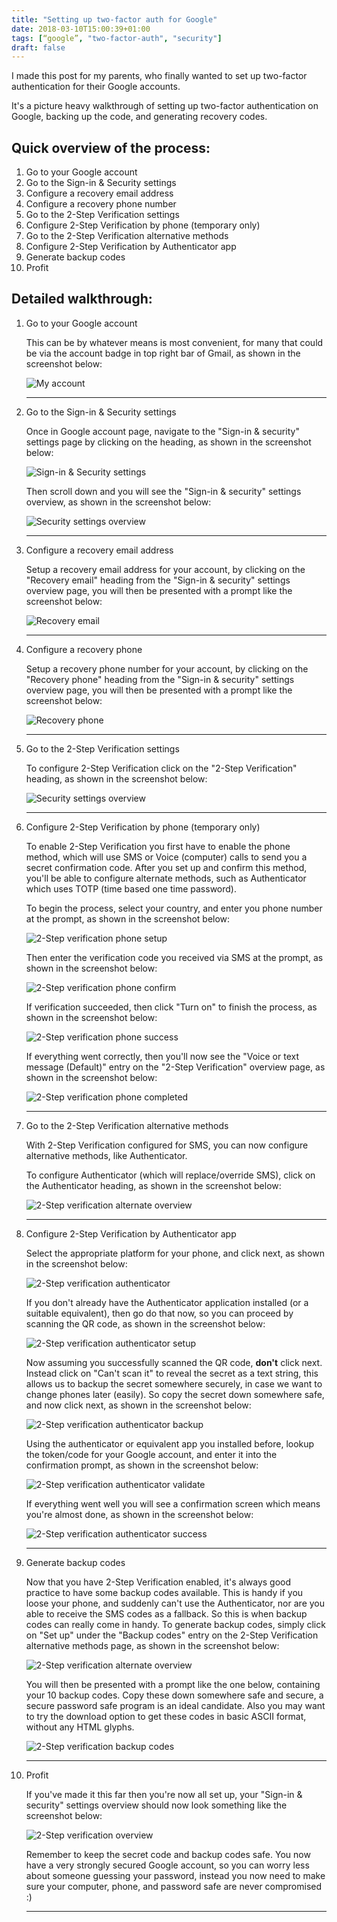 ```yaml
---
title: "Setting up two-factor auth for Google"
date: 2018-03-10T15:00:39+01:00
tags: [“google”, "two-factor-auth", "security"]
draft: false
---
```


I made this post for my parents, who finally wanted to set up two-factor authentication for their Google accounts.

It's a picture heavy walkthrough of setting up two-factor authentication on Google, backing up the code, and generating recovery codes.

## Quick overview of the process:

 1. Go to your Google account
 1. Go to the Sign-in & Security settings
 1. Configure a recovery email address
 1. Configure a recovery phone number
 1. Go to the 2-Step Verification settings
 1. Configure 2-Step Verification by phone (temporary only)
 1. Go to the 2-Step Verification alternative methods
 1. Configure 2-Step Verification by Authenticator app
 1. Generate backup codes
 1. Profit


## Detailed walkthrough:

1. Go to your Google account

    This can be by whatever means is most convenient, for many that could be via the account badge in top right bar of Gmail, as shown in the screenshot below:

    ![My account](/images/2fa-google/01_my-account.png)

    ---


1. Go to the Sign-in & Security settings

    Once in Google account page, navigate to the "Sign-in & security" settings page by clicking on the heading, as shown in the screenshot below:

    ![Sign-in & Security settings](/images/2fa-google/02_sign-in-and-security.png)

    Then scroll down and you will see the "Sign-in & security" settings overview, as shown in the screenshot below:

    ![Security settings overview](/images/2fa-google/03_overview.png)

    ---


1. Configure a recovery email address

    Setup a recovery email address for your account, by clicking on the "Recovery email" heading from the "Sign-in & security" settings overview page, you will then be presented with a prompt like the screenshot below:

    ![Recovery email](/images/2fa-google/04_recovery-email.png)

    ---


1. Configure a recovery phone

    Setup a recovery phone number for your account, by clicking on the "Recovery phone" heading from the "Sign-in & security" settings overview page, you will then be presented with a prompt like the screenshot below:

    ![Recovery phone](/images/2fa-google/05_recovery-phone.png)

    ---


1. Go to the 2-Step Verification settings

    To configure 2-Step Verification click on the "2-Step Verification" heading, as shown in the screenshot below:

    ![Security settings overview](/images/2fa-google/03_overview.png)

    ---


1. Configure 2-Step Verification by phone (temporary only)

    To enable 2-Step Verification you first have to enable the phone method, which will use SMS or Voice (computer) calls to send you a secret confirmation code. After you set up and confirm this method, you'll be able to configure alternate methods, such as Authenticator which uses TOTP (time based one time password).

    To begin the process, select your country, and enter you phone number at the prompt, as shown in the screenshot below:

    ![2-Step verification phone setup](/images/2fa-google/06_two-step-phone-setup.png)

    Then enter the verification code you received via SMS at the prompt, as shown in the screenshot below:

    ![2-Step verification phone confirm](/images/2fa-google/07_two-step-phone-confirm.png)

    If verification succeeded, then click "Turn on" to finish the process, as shown in the screenshot below:

    ![2-Step verification phone success](/images/2fa-google/08_two-step-phone-success.png)

    If everything went correctly, then you'll now see the "Voice or text message (Default)" entry on the "2-Step Verification" overview page, as shown in the screenshot below:

    ![2-Step verification phone completed](/images/2fa-google/09_two-step-phone-completed.png)

    ---


1. Go to the 2-Step Verification alternative methods

    With 2-Step Verification configured for SMS, you can now configure alternative methods, like Authenticator.

    To configure Authenticator (which will replace/override SMS), click on the Authenticator heading, as shown in the screenshot below:

    ![2-Step verification alternate overview](/images/2fa-google/10_two-step-alternate-overview.png)

    ---


1. Configure 2-Step Verification by Authenticator app

    Select the appropriate platform for your phone, and click next, as shown in the screenshot below:

    ![2-Step verification authenticator](/images/2fa-google/11_two-step-authenticator.png)

    If you don't already have the Authenticator application installed (or a suitable equivalent), then go do that now, so you can proceed by scanning the QR code, as shown in the screenshot below:

    ![2-Step verification authenticator setup](/images/2fa-google/12_two-step-authenticator-setup.png)

    Now assuming you successfully scanned the QR code, **don't** click next. Instead click on "Can't scan it" to reveal the secret as a text string, this allows us to backup the secret somewhere securely, in case we want to change phones later (easily). So copy the secret down somewhere safe, and now click next, as shown in the screenshot below:

    ![2-Step verification authenticator backup](/images/2fa-google/13_two-step-authenticator-backup.png)

    Using the authenticator or equivalent app you installed before, lookup the token/code for your Google account, and enter it into the confirmation prompt, as shown in the screenshot below:

    ![2-Step verification authenticator validate](/images/2fa-google/14_two-step-authenticator-validate.png)

    If everything went well you will see a confirmation screen which means you're almost done, as shown in the screenshot below:

    ![2-Step verification authenticator success](/images/2fa-google/15_two-step-authenticator-success.png)

    ---


1. Generate backup codes

    Now that you have 2-Step Verification enabled, it's always good practice to have some backup codes available. This is handy if you loose your phone, and suddenly can't use the Authenticator, nor are you able to receive the SMS codes as a fallback. So this is when backup codes can really come in handy. To generate backup codes, simply click on "Set up" under the "Backup codes" entry on the 2-Step Verification alternative methods page, as shown in the screenshot below:

    ![2-Step verification alternate overview](/images/2fa-google/10_two-step-alternate-overview.png)

    You will then be presented with a prompt like the one below, containing your 10 backup codes. Copy these down somewhere safe and secure, a secure password safe program is an ideal candidate. Also you may want to try the download option to get these codes in basic ASCII format, without any HTML glyphs.

    ![2-Step verification backup codes](/images/2fa-google/16_two-step-backup-codes.png)

    ---


1. Profit

    If you've made it this far then you're now all set up, your "Sign-in & security" settings overview should now look something like the screenshot below:

    ![2-Step verification overview](/images/2fa-google/17_two-step-overview.png)

    Remember to keep the secret code and backup codes safe. You now have a very strongly secured Google account, so you can worry less about someone guessing your password, instead you now need to make sure your computer, phone, and password safe are never compromised :)

    ---

